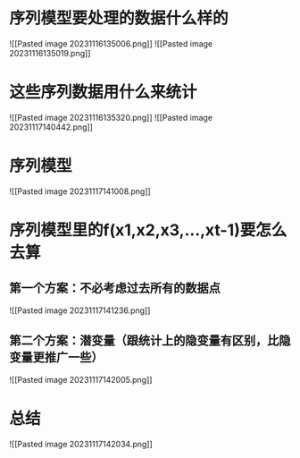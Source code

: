 # 序列模型要处理的数据什么样的
![[Pasted image 20231116135006.png]]
![[Pasted image 20231116135019.png]]
# 这些序列数据用什么来统计
![[Pasted image 20231116135320.png]]
![[Pasted image 20231117140442.png]]
# 序列模型
![[Pasted image 20231117141008.png]]
# 序列模型里的f(x1,x2,x3,...,xt-1)要怎么去算
## 第一个方案：不必考虑过去所有的数据点
![[Pasted image 20231117141236.png]]
## 第二个方案：潜变量（跟统计上的隐变量有区别，比隐变量更推广一些）
![[Pasted image 20231117142005.png]]
# 总结
![[Pasted image 20231117142034.png]]